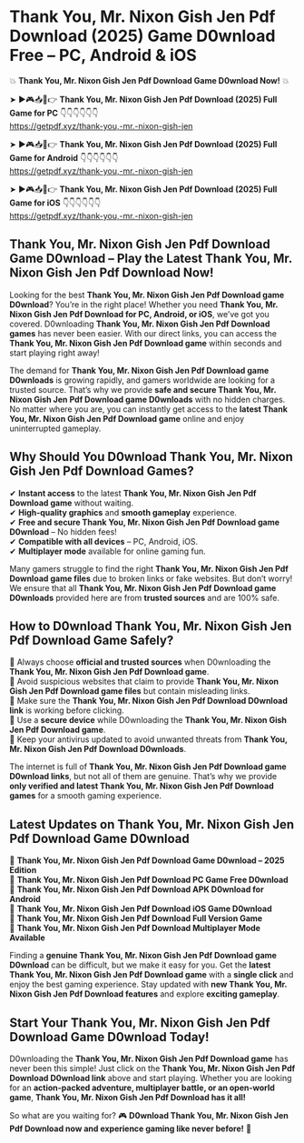 # Thank You, Mr. Nixon Gish Jen Pdf Download (2025) Game D0wnload Free – PC, Android & iOS

💥 **Thank You, Mr. Nixon Gish Jen Pdf Download Game D0wnload Now!** 💥  

➤ ►🎮📥📱👉 **Thank You, Mr. Nixon Gish Jen Pdf Download (2025) Full Game for PC** 👇👇👇👇👇👇  
https://getpdf.xyz/thank-you,-mr.-nixon-gish-jen  

➤ ►🎮📥📱👉 **Thank You, Mr. Nixon Gish Jen Pdf Download (2025) Full Game for Android** 👇👇👇👇👇👇  
https://getpdf.xyz/thank-you,-mr.-nixon-gish-jen  

➤ ►🎮📥📱👉 **Thank You, Mr. Nixon Gish Jen Pdf Download (2025) Full Game for iOS** 👇👇👇👇👇👇  
https://getpdf.xyz/thank-you,-mr.-nixon-gish-jen  

## Thank You, Mr. Nixon Gish Jen Pdf Download Game D0wnload – Play the Latest Thank You, Mr. Nixon Gish Jen Pdf Download Now!

Looking for the best **Thank You, Mr. Nixon Gish Jen Pdf Download game D0wnload**? You’re in the right place! Whether you need **Thank You, Mr. Nixon Gish Jen Pdf Download for PC, Android, or iOS**, we’ve got you covered. D0wnloading **Thank You, Mr. Nixon Gish Jen Pdf Download games** has never been easier. With our direct links, you can access the **Thank You, Mr. Nixon Gish Jen Pdf Download game** within seconds and start playing right away!  

The demand for **Thank You, Mr. Nixon Gish Jen Pdf Download game D0wnloads** is growing rapidly, and gamers worldwide are looking for a trusted source. That’s why we provide **safe and secure Thank You, Mr. Nixon Gish Jen Pdf Download game D0wnloads** with no hidden charges. No matter where you are, you can instantly get access to the **latest Thank You, Mr. Nixon Gish Jen Pdf Download game** online and enjoy uninterrupted gameplay.  

## **Why Should You D0wnload Thank You, Mr. Nixon Gish Jen Pdf Download Games?**  

✔ **Instant access** to the latest **Thank You, Mr. Nixon Gish Jen Pdf Download game** without waiting.  
✔ **High-quality graphics** and **smooth gameplay** experience.  
✔ **Free and secure Thank You, Mr. Nixon Gish Jen Pdf Download game D0wnload** – No hidden fees!  
✔ **Compatible with all devices** – PC, Android, iOS.  
✔ **Multiplayer mode** available for online gaming fun.  

Many gamers struggle to find the right **Thank You, Mr. Nixon Gish Jen Pdf Download game files** due to broken links or fake websites. But don’t worry! We ensure that all **Thank You, Mr. Nixon Gish Jen Pdf Download game D0wnloads** provided here are from **trusted sources** and are 100% safe.  

## **How to D0wnload Thank You, Mr. Nixon Gish Jen Pdf Download Game Safely?**  

📌 Always choose **official and trusted sources** when D0wnloading the **Thank You, Mr. Nixon Gish Jen Pdf Download game**.  
📌 Avoid suspicious websites that claim to provide **Thank You, Mr. Nixon Gish Jen Pdf Download game files** but contain misleading links.  
📌 Make sure the **Thank You, Mr. Nixon Gish Jen Pdf Download D0wnload link** is working before clicking.  
📌 Use a **secure device** while D0wnloading the **Thank You, Mr. Nixon Gish Jen Pdf Download game**.  
📌 Keep your antivirus updated to avoid unwanted threats from **Thank You, Mr. Nixon Gish Jen Pdf Download D0wnloads**.  

The internet is full of **Thank You, Mr. Nixon Gish Jen Pdf Download game D0wnload links**, but not all of them are genuine. That’s why we provide **only verified and latest Thank You, Mr. Nixon Gish Jen Pdf Download games** for a smooth gaming experience.  

## **Latest Updates on Thank You, Mr. Nixon Gish Jen Pdf Download Game D0wnload**  

🔹 **Thank You, Mr. Nixon Gish Jen Pdf Download Game D0wnload – 2025 Edition**  
🔹 **Thank You, Mr. Nixon Gish Jen Pdf Download PC Game Free D0wnload**  
🔹 **Thank You, Mr. Nixon Gish Jen Pdf Download APK D0wnload for Android**  
🔹 **Thank You, Mr. Nixon Gish Jen Pdf Download iOS Game D0wnload**  
🔹 **Thank You, Mr. Nixon Gish Jen Pdf Download Full Version Game**  
🔹 **Thank You, Mr. Nixon Gish Jen Pdf Download Multiplayer Mode Available**  

Finding a **genuine Thank You, Mr. Nixon Gish Jen Pdf Download game D0wnload** can be difficult, but we make it easy for you. Get the **latest Thank You, Mr. Nixon Gish Jen Pdf Download game** with a **single click** and enjoy the best gaming experience. Stay updated with **new Thank You, Mr. Nixon Gish Jen Pdf Download features** and explore **exciting gameplay**.  

## **Start Your Thank You, Mr. Nixon Gish Jen Pdf Download Game D0wnload Today!**  

D0wnloading the **Thank You, Mr. Nixon Gish Jen Pdf Download game** has never been this simple! Just click on the **Thank You, Mr. Nixon Gish Jen Pdf Download D0wnload link** above and start playing. Whether you are looking for an **action-packed adventure, multiplayer battle, or an open-world game**, **Thank You, Mr. Nixon Gish Jen Pdf Download has it all!**  

So what are you waiting for? 🎮 **D0wnload Thank You, Mr. Nixon Gish Jen Pdf Download now and experience gaming like never before!** 🚀  